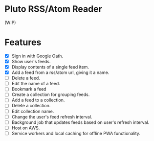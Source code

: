 # Pluto RSS/Atom Reader
(WIP)

# Features  
- [x] Sign in with Google Oath.
- [x] Show user's feeds.
- [x] Display contents of a single feed item.
- [x] Add a feed from a rss/atom url, giving it a name.
- [ ] Delete a feed.
- [ ] Edit the name of a feed.
- [ ] Bookmark a feed
- [ ] Create a collection for grouping feeds.
- [ ] Add a feed to a collection.
- [ ] Delete a collection.
- [ ] Edit collection name.
- [ ] Change the user's feed refresh interval.
- [ ] Background job that updates feeds based on user's refresh interval.
- [ ] Host on AWS.
- [ ] Service workers and local caching for offline PWA functionality.

